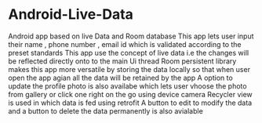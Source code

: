 # Android-Live-Data
Android app based on live Data and Room database
This app lets user input their name , phone number , email id which is validated according to the preset standards
This app use the concept of live data i.e the changes will be reflected directly onto to the main Ui thread
Room persistent library makes this app more versatile by storing the data locally so that when user open the app agian all the data will be retained by the app
A option to update the profile photo is also availabe which lets user vhoose the photo from gallery or click one right on the go using device camera
Recycler view is used in which data is fed using retrofit
A button to edit to modify the data and a button to delete the data permanently is also avialable

